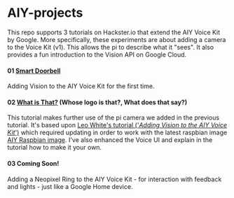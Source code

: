 # AIY-projects
This repo supports 3 tutorials on Hackster.io that extend the AIY Voice Kit by Google. More specifically, these experiments are about adding a camera to the Voice Kit (v1). This allows the pi to describe what it "sees". It also provides a fun introduction to the Vision API on Google Cloud.

#### 01 <a href="https://www.hackster.io/elizmyers/aiy-smart-doorbell-02d8ad"> Smart Doorbell</a>
Adding Vision to the AIY Voice Kit for the first time.

#### 02 <a href="https://www.hackster.io/elizmyers/add-vision-to-the-aiy-voice-kit-e9ff3d">What is That?</a> (Whose logo is that?, What does that say?)
This tutorial makes further use of the pi camera we added in the previous tutorial. It's based upon <a href="http://blog.mybigideas.uk/2018/03/adding-vision-to-your-aiy-project-in-4.html">Leo White's tutorial ('<i>Adding Vision to the AIY Voice Kit</i>')</a> which required updating in order to work with the latest raspbian image <a href="https://github.com/google/aiyprojects-raspbian/releases/tag/v20181116">AIY Raspbian image</a>. I've also enhanced the Voice UI and explain in the tutorial how to make it your own.

#### 03 Coming Soon!
Adding a Neopixel Ring to the AIY Voice Kit - for interaction with feedback and lights - just like a Google Home device. 

